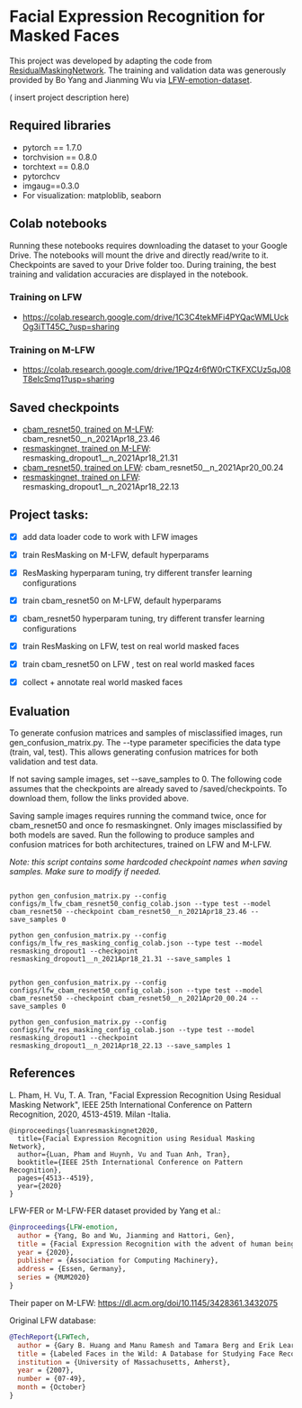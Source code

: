 # Facial Expression Recognition for Masked Faces

This project was developed by adapting the code from [ResidualMaskingNetwork](https://github.com/phamquiluan/ResidualMaskingNetwork).
The training and validation data was generously provided by Bo Yang and Jianming Wu via [LFW-emotion-dataset](https://github.com/KDDI-AI-Center/LFW-emotion-dataset).

( insert project description here)


## Required libraries
* pytorch == 1.7.0
* torchvision == 0.8.0
* torchtext == 0.8.0
* pytorchcv
* imgaug==0.3.0
* For visualization: matploblib, seaborn

## Colab notebooks
Running these notebooks requires downloading the dataset to your Google Drive. The notebooks will mount the drive 
and directly read/write to it. Checkpoints are saved to your Drive folder too. During training, 
the best training and validation accuracies are displayed in the notebook.
### Training on LFW
* https://colab.research.google.com/drive/1C3C4tekMFi4PYQacWMLUckOg3iTT45C_?usp=sharing
### Training on M-LFW
* https://colab.research.google.com/drive/1PQz4r6fW0rCTKFXCUz5qJ08T8eIcSmq1?usp=sharing

## Saved checkpoints
* [cbam_resnet50, trained on M-LFW](https://drive.google.com/file/d/1-28bhnVTG7H-U1iMWSujU2SAGKPeXi4C/view?usp=sharing): cbam_resnet50__n_2021Apr18_23.46
* [resmaskingnet, trained on M-LFW](https://drive.google.com/file/d/1T-_yyCiyxHdmTuX285ifSGLdMB2UkVXE/view?usp=sharing): resmasking_dropout1__n_2021Apr18_21.31
* [cbam_resnet50, trained on LFW](https://drive.google.com/file/d/1zWPr7TnvP_0XzL3z48XXtgPrT_VOfm7W/view?usp=sharing): cbam_resnet50__n_2021Apr20_00.24
* [resmaskingnet, trained on LFW](https://drive.google.com/file/d/1M1GSLfuuwLmn8EaU9VeX3PXpQbOdn76C/view?usp=sharing): resmasking_dropout1__n_2021Apr18_22.13

## Project tasks:
  * [x] add data loader code to work with LFW images
  * [x] train ResMasking on M-LFW, default hyperparams 
  * [x] ResMasking hyperparam tuning, try different transfer learning configurations
  * [x] train cbam_resnet50 on M-LFW, default hyperparams 
  * [x] cbam_resnet50 hyperparam tuning, try different transfer learning configurations
  * [x] train ResMasking on LFW, test on real world masked faces 
  * [x] train cbam_resnet50 on LFW , test on real world masked faces 
  * [x] collect + annotate real world masked faces 


## Evaluation

To generate confusion matrices and samples of misclassified images, run gen_confusion_matrix.py.
The --type parameter specificies the data type (train, val, test). This allows generating confusion matrices for 
both validation and test data.

If not saving sample images, set --save_samples to 0. The following code assumes that the checkpoints 
are already saved to /saved/checkpoints. To download them, follow the links provided above.

Saving sample images requires running the command twice, once for cbam_resnet50 and once fo resmaskingnet.
Only images misclassified by both models are saved. Run the following to produce samples and confusion matrices 
for both architectures, trained on LFW and M-LFW.

*Note: this script contains some hardcoded checkpoint names when saving samples. Make sure to modify if needed.*


```Shell

python gen_confusion_matrix.py --config configs/m_lfw_cbam_resnet50_config_colab.json --type test --model cbam_resnet50 --checkpoint cbam_resnet50__n_2021Apr18_23.46 --save_samples 0 

python gen_confusion_matrix.py --config configs/m_lfw_res_masking_config_colab.json --type test --model resmasking_dropout1 --checkpoint resmasking_dropout1__n_2021Apr18_21.31 --save_samples 1


python gen_confusion_matrix.py --config configs/lfw_cbam_resnet50_config_colab.json --type test --model cbam_resnet50 --checkpoint cbam_resnet50__n_2021Apr20_00.24 --save_samples 0 

python gen_confusion_matrix.py --config configs/lfw_res_masking_config_colab.json --type test --model resmasking_dropout1 --checkpoint resmasking_dropout1__n_2021Apr18_22.13 --save_samples 1

```





## References


L. Pham, H. Vu, T. A. Tran, "Facial Expression Recognition Using Residual Masking Network", IEEE 25th International Conference on Pattern Recognition, 2020, 4513-4519. Milan -Italia.


```
@inproceedings{luanresmaskingnet2020,
  title={Facial Expression Recognition using Residual Masking Network},
  author={Luan, Pham and Huynh, Vu and Tuan Anh, Tran},
  booktitle={IEEE 25th International Conference on Pattern Recognition},
  pages={4513--4519},
  year={2020}
}
```

LFW-FER or M-LFW-FER dataset provided by Yang et al.:

```BibTeX
@inproceedings{LFW-emotion,
  author = {Yang, Bo and Wu, Jianming and Hattori, Gen},
  title = {Facial Expression Recognition with the advent of human beings all behind face masks},
  year = {2020},
  publisher = {Association for Computing Machinery},
  address = {Essen, Germany},
  series = {MUM2020}
}
```
Their paper on M-LFW: https://dl.acm.org/doi/10.1145/3428361.3432075

Original LFW database:


```BibTeX
@TechReport{LFWTech,
  author = {Gary B. Huang and Manu Ramesh and Tamara Berg and Erik Learned-Miller},
  title = {Labeled Faces in the Wild: A Database for Studying Face Recognition in Unconstrained Environments},
  institution = {University of Massachusetts, Amherst},
  year = {2007},
  number = {07-49},
  month = {October}
}
```
